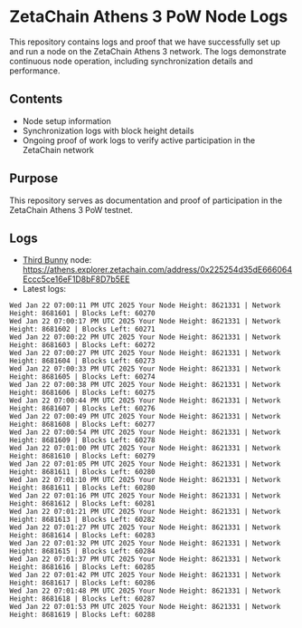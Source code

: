 # ZetaChain Athens 3 PoW Node Logs
This repository contains logs and proof that we have successfully set up and run a node on the ZetaChain Athens 3 network. The logs demonstrate continuous node operation, including synchronization details and performance.

## Contents
- Node setup information
- Synchronization logs with block height details
- Ongoing proof of work logs to verify active participation in the ZetaChain network

## Purpose
This repository serves as documentation and proof of participation in the ZetaChain Athens 3 PoW testnet.

## Logs

- [Third Bunny](https://thirdbunny.xyz/) node: https://athens.explorer.zetachain.com/address/0x225254d35dE666064Eccc5ce16eF1D8bF8D7b5EE
- Latest logs:
```
Wed Jan 22 07:00:11 PM UTC 2025 Your Node Height: 8621331 | Network Height: 8681601 | Blocks Left: 60270
Wed Jan 22 07:00:17 PM UTC 2025 Your Node Height: 8621331 | Network Height: 8681602 | Blocks Left: 60271
Wed Jan 22 07:00:22 PM UTC 2025 Your Node Height: 8621331 | Network Height: 8681603 | Blocks Left: 60272
Wed Jan 22 07:00:27 PM UTC 2025 Your Node Height: 8621331 | Network Height: 8681604 | Blocks Left: 60273
Wed Jan 22 07:00:33 PM UTC 2025 Your Node Height: 8621331 | Network Height: 8681605 | Blocks Left: 60274
Wed Jan 22 07:00:38 PM UTC 2025 Your Node Height: 8621331 | Network Height: 8681606 | Blocks Left: 60275
Wed Jan 22 07:00:44 PM UTC 2025 Your Node Height: 8621331 | Network Height: 8681607 | Blocks Left: 60276
Wed Jan 22 07:00:49 PM UTC 2025 Your Node Height: 8621331 | Network Height: 8681608 | Blocks Left: 60277
Wed Jan 22 07:00:54 PM UTC 2025 Your Node Height: 8621331 | Network Height: 8681609 | Blocks Left: 60278
Wed Jan 22 07:01:00 PM UTC 2025 Your Node Height: 8621331 | Network Height: 8681610 | Blocks Left: 60279
Wed Jan 22 07:01:05 PM UTC 2025 Your Node Height: 8621331 | Network Height: 8681611 | Blocks Left: 60280
Wed Jan 22 07:01:10 PM UTC 2025 Your Node Height: 8621331 | Network Height: 8681611 | Blocks Left: 60280
Wed Jan 22 07:01:16 PM UTC 2025 Your Node Height: 8621331 | Network Height: 8681612 | Blocks Left: 60281
Wed Jan 22 07:01:21 PM UTC 2025 Your Node Height: 8621331 | Network Height: 8681613 | Blocks Left: 60282
Wed Jan 22 07:01:27 PM UTC 2025 Your Node Height: 8621331 | Network Height: 8681614 | Blocks Left: 60283
Wed Jan 22 07:01:32 PM UTC 2025 Your Node Height: 8621331 | Network Height: 8681615 | Blocks Left: 60284
Wed Jan 22 07:01:37 PM UTC 2025 Your Node Height: 8621331 | Network Height: 8681616 | Blocks Left: 60285
Wed Jan 22 07:01:42 PM UTC 2025 Your Node Height: 8621331 | Network Height: 8681617 | Blocks Left: 60286
Wed Jan 22 07:01:48 PM UTC 2025 Your Node Height: 8621331 | Network Height: 8681618 | Blocks Left: 60287
Wed Jan 22 07:01:53 PM UTC 2025 Your Node Height: 8621331 | Network Height: 8681619 | Blocks Left: 60288
```
